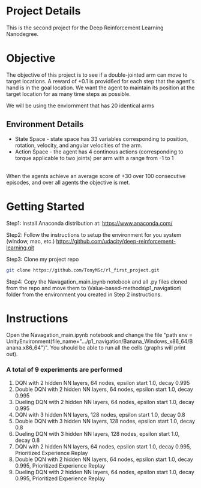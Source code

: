 # Project Details
This is the second project for the Deep Reinforcement Learning Nanodegree.  

# Objective
The objective of this project is to see if a double-jointed arm can move to target locations. A reward of +0.1 is provid6ed for each step that the agent's hand is in the goal location. We want the agent to maintain its position at the target location for as many time steps as possible.

We will be using the enviornment that has 20 identical arms

## Environment Details
* State Space - state space has 33 variables corresponding to position, rotation, velocity, and angular velocities of the arm.
* Action Space - the agent has 4 continous actions (corresponding to torque applicable to two joints) per arm with a range from -1 to 1

<br> When the agents achieve an average score of +30 over 100 consecutive episodes, and over all agents the objective is met.

# Getting Started
Step1:
Install Anaconda distribution at:
https://www.anaconda.com/

Step2:
Follow the instructions to setup the environment for you system (window, mac, etc.)
https://github.com/udacity/deep-reinforcement-learning.git

Step3:
Clone my project repo

```bash
git clone https://github.com/TonyMSc/rl_first_project.git
```

Step4:
Copy the Navagation_main.ipynb notebook and all .py files cloned from the repo and move them to \Value-based-methods\p1_navigation\ folder from the environment you created in Step 2 instructions.


# Instructions
Open the Navagation_main.ipynb notebook and change the file "path env = UnityEnvironment(file_name=".../p1_navigation/Banana_Windows_x86_64/Banana.x86_64")". You should be able to run all the cells (graphs will print out).

### A total of 9 experiments are performed
1. DQN with 2 hidden NN layers, 64 nodes, epsilon start 1.0, decay 0.995
2. Double DQN with 2 hidden NN layers, 64 nodes, epsilon start 1.0, decay 0.995
3. Dueling DQN with 2 hidden NN layers, 64 nodes, epsilon start 1.0, decay 0.995
4. DQN with 3 hidden NN layers, 128 nodes, epsilon start 1.0, decay 0.8
5. Double DQN with 3 hidden NN layers, 128 nodes, epsilon start 1.0, decay 0.8
6. Dueling DQN with 3 hidden NN layers, 128 nodes, epsilon start 1.0, decay 0.8
7. DQN with 2 hidden NN layers, 64 nodes, epsilon start 1.0, decay 0.995, Prioritized Experience Replay
8. Double DQN with 2 hidden NN layers, 64 nodes, epsilon start 1.0, decay 0.995, Prioritized Experience Replay
9. Dueling DQN with 2 hidden NN layers, 64 nodes, epsilon start 1.0, decay 0.995, Prioritized Experience Replay
